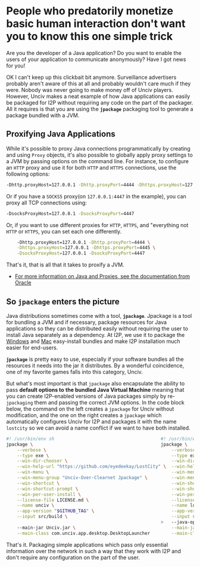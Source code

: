 # People who predatorily monetize basic human interaction don't want you to know this one simple trick

Are you the developer of a Java application? Do you want to enable the users of your application to
communicate anonymously? Have I got news for you!

OK I can't keep up this clickbait bit anymore. Surveillance advertisers probably aren't aware of this at all
and probably wouldn't care much if they were. Nobody was never going to make money off of Unciv players.
However, Unciv makes a neat example of how Java applications can easily be packaged for I2P without
requiring any code on the part of the packager. All it requires is that you are using the **`jpackage`**
packaging tool to generate a package bundled with a JVM.

## Proxifying Java Applications

While it's possible to proxy Java connections programmatically by creating and using `Proxy` objects,
it's also possible to globally apply proxy settings to a JVM by passing options on the command line.
For instance, to configure an `HTTP` proxy and use it for both `HTTP` and `HTTPS` connections, use the
following options:

```sh
-Dhttp.proxyHost=127.0.0.1 -Dhttp.proxyPort=4444 -Dhttps.proxyHost=127.0.0.1 -Dhttps.proxyPort=4444
```

Or if you have a `SOCKS5` proxy(on `127.0.0.1:4447` in the example), you can proxy all TCP connections
using:

```sh
-DsocksProxyHost=127.0.0.1 -DsocksProxyPort=4447
```

Or, if you want to use different proxies for `HTTP`, `HTTPS`, and "everything not `HTTP` or `HTTPS`,
you can set each one differently.

```sh
    -Dhttp.proxyHost=127.0.0.1 -Dhttp.proxyPort=4444 \
    -Dhttps.proxyHost=127.0.0.1 -Dhttps.proxyPort=4445 \
    -DsocksProxyHost=127.0.0.1 -DsocksProxyPort=4447
```

That's it, that is all that it takes to proxify a JVM.

- [For more information on Java and Proxies, see the documentation from Oracle](https://docs.oracle.com/javase/8/docs/technotes/guides/net/proxies.html)

## So `jpackage` enters the picture

Java distributions sometimes come with a tool, **`jpackage`**. Jpackage is a tool for bundling
a JVM and if necessary, package resources for Java applications so they can be distributed easily
without requiring the user to install Java separately as a dependency. At I2P, we use it to package
the [Windows](https://geti2p.net/en/download/easyinstall) and [Mac](https://geti2p.net/en/download/mac)
easy-install bundles and make I2P installation much easier for end-users.

**`jpackage`** is pretty easy to use, especially if your software bundles all the resources it needs
into the jar it distributes. By a wonderful coincidence, one of my favorite games falls into this
category, Unciv.

But what's most important is that `jpackage` also encapsulate the ability to pass **default options to**
**the bundled Java Virtual Machine** meaning that you can create I2P-enabled versions of Java packages
simply by re-`jpackaging` them and passing the correct JVM options. In the code block below, the command
on the left creates a `jpackage` for Unciv without modification, and the one on the right creates a
`jpackage` which automatically configures Unciv for I2P and packages it with the name `lostcity` so we
can avoid a name conflict if we want to have both installed.

```sh
#! /usr/bin/env sh                                        #! /usr/bin/env sh
jpackage \                                                jpackage \
    --verbose \                                               --verbose \
    --type exe \                                              --type exe \
    --win-dir-chooser \                                       --win-dir-chooser \
    --win-help-url "https://github.com/eyedeekay/LostCity" \  --win-help-url "https://github.com/eyedeekay/LostCity" \
    --win-menu \                                              --win-menu \
    --win-menu-group "Unciv-Over-Clearnet Jpackage" \         --win-menu-group "Unciv-Over-I2P(LostCity) Configurer" \
    --win-shortcut \                                          --win-shortcut \
    --win-shortcut-prompt \                                   --win-shortcut-prompt \
    --win-per-user-install \                                  --win-per-user-install \
    --license-file LICENSE.md \                               --license-file LICENSE.md \
    --name unciv \                                            --name lostcity \
    --app-version "$GITHUB_TAG" \                             --app-version "$GITHUB_TAG" \
    --input src/build \                                       --input src/build \
                                                          >   --java-options "-Dhttp.proxyHost=127.0.0.1 -Dhttp.proxyPort=4444 -Dhttps.proxyHost=127.0.0.1 -Dhttps.proxyPort=4444"
    --main-jar Unciv.jar \                                    --main-jar Unciv.jar \
    --main-class com.unciv.app.desktop.DesktopLauncher        --main-class com.unciv.app.desktop.DesktopLauncher
```

That's it. Packaging simple applications which pass only essential information over the network
in such a way that they work with I2P and don't require any configuration on the part of the user.
